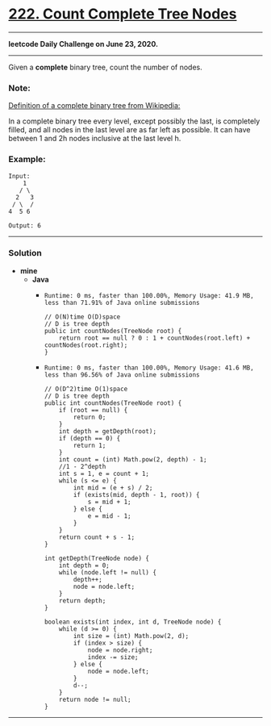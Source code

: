 # [222. Count Complete Tree Nodes](https://leetcode.com/problems/count-complete-tree-nodes/)

---

**leetcode Daily Challenge on June 23, 2020.**

---

Given a **complete** binary tree, count the number of nodes.

### Note:
[Definition of a complete binary tree from Wikipedia:](http://en.wikipedia.org/wiki/Binary_tree#Types_of_binary_trees)

In a complete binary tree every level, except possibly the last, is completely filled, and all nodes in the last level are as far left as possible. It can have between 1 and 2h nodes inclusive at the last level h.

### Example:
```
Input: 
    1
   / \
  2   3
 / \  /
4  5 6

Output: 6
```

---

### Solution
* **mine**
  * **Java**
    * `Runtime: 0 ms, faster than 100.00%, Memory Usage: 41.9 MB, less than 71.91% of Java online submissions`
      ```
      // O(N)time O(D)space
      // D is tree depth
      public int countNodes(TreeNode root) {
          return root == null ? 0 : 1 + countNodes(root.left) + countNodes(root.right);
      }
      ```

    * `Runtime: 0 ms, faster than 100.00%, Memory Usage: 41.6 MB, less than 96.56% of Java online submissions`
      ```
      // O(D^2)time O(1)space
      // D is tree depth
      public int countNodes(TreeNode root) {
          if (root == null) {
              return 0;
          }
          int depth = getDepth(root);
          if (depth == 0) {
              return 1;
          }
          int count = (int) Math.pow(2, depth) - 1;
          //1 - 2^depth
          int s = 1, e = count + 1;
          while (s <= e) {
              int mid = (e + s) / 2;
              if (exists(mid, depth - 1, root)) {
                  s = mid + 1;
              } else {
                  e = mid - 1;
              }
          }
          return count + s - 1;
      }

      int getDepth(TreeNode node) {
          int depth = 0;
          while (node.left != null) {
              depth++;
              node = node.left;
          }
          return depth;
      }

      boolean exists(int index, int d, TreeNode node) {
          while (d >= 0) {
              int size = (int) Math.pow(2, d);
              if (index > size) {
                  node = node.right;
                  index -= size;
              } else {
                  node = node.left;
              }
              d--;
          }
          return node != null;
      }
      ```
  
---
